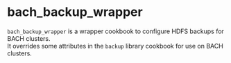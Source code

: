 # bach_backup_wrapper

`bach_backup_wrapper` is a wrapper cookbook to configure HDFS backups for BACH clusters.  
It overrides some attributes in the `backup` library cookbook for use on BACH clusters.

